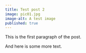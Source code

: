 ```yaml
---
title: Test post 2
image: pic01.jpg
image-alt: A test image
published: true
---
```

This is the first paragraph of the post.

And here is some more text.
